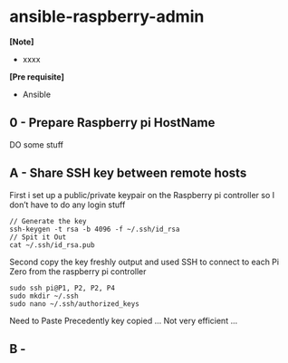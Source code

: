 # ansible-raspberry-admin

**[Note]**
- xxxx

**[Pre requisite]**
- Ansible


## 0 - Prepare Raspberry pi HostName

DO some stuff


## A - Share SSH key between remote hosts
First i set up a public/private keypair on the Raspberry pi controller so I don’t have to do any login stuff

    // Generate the key
    ssh-keygen -t rsa -b 4096 -f ~/.ssh/id_rsa
    // Spit it Out
    cat ~/.ssh/id_rsa.pub
    
Second copy the key freshly output and used SSH to connect to each Pi Zero from the raspberry pi controller

    sudo ssh pi@P1, P2, P2, P4
    sudo mkdir ~/.ssh
    sudo nano ~/.ssh/authorized_keys

Need to Paste Precedently key copied ... Not very efficient ...

## B - 
